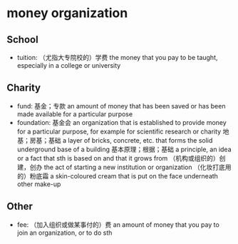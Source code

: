 # money organization

## School

- tuition: （尤指大专院校的）学费 the money that you pay to be taught, especially in a college or university

## Charity

- fund: 基金；专款 an amount of money that has been saved or has been made available for a particular purpose
- foundation: 基金会 an organization that is established to provide money for a particular purpose, for example for scientific research or charity 地基；房基；基础 a layer of bricks, concrete, etc. that forms the solid underground base of a building 基本原理；根据；基础 a principle, an idea or a fact that sth is based on and that it grows from （机构或组织的）创建，创办 the act of starting a new institution or organization （化妆打底用的）粉底霜 a skin-coloured cream that is put on the face underneath other make-up

## Other

- fee: （加入组织或做某事付的）费 an amount of money that you pay to join an organization, or to do sth
